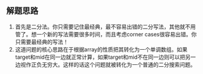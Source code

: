 ## 解题思路
1. 首先是二分法。你只需要记住最经典，最不容易出错的二分写法，其他就不用管了。想一个新的写法需要很多时间，而且考虑corner cases很容易出错。你只需要最经典的写法！
2. 这道问题的核心思路在于根据array的性质把其转化为一个单调数组。如果target和mid在同一边就正常计算，如果target和mid不在同一边则可以把另一边视作正负无穷大。这样的话这个问题就被转化为一个普通的二分搜索问题。